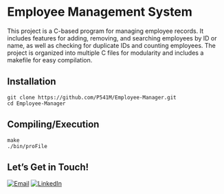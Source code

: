 
# Employee Management System
This project is a C-based program for managing employee records. It includes features for adding, removing, and searching employees by ID or name, as well as checking for duplicate IDs and counting employees. The project is organized into multiple C files for modularity and includes a makefile for easy compilation.
## Installation

```
git clone https://github.com/P541M/Employee-Manager.git
cd Employee-Manager
```

## Compiling/Execution

```
make
./bin/proFile
```


## Let’s Get in Touch!
[![Email](https://img.shields.io/badge/Email-D14836?style=for-the-badge&logo=gmail&logoColor=white)](mailto:videna.psalmeleazar@gmail.com)
[![LinkedIn](https://img.shields.io/badge/LinkedIn-0A66C2?style=for-the-badge&logo=linkedin&logoColor=white)](https://www.linkedin.com/in/pevidena/)

